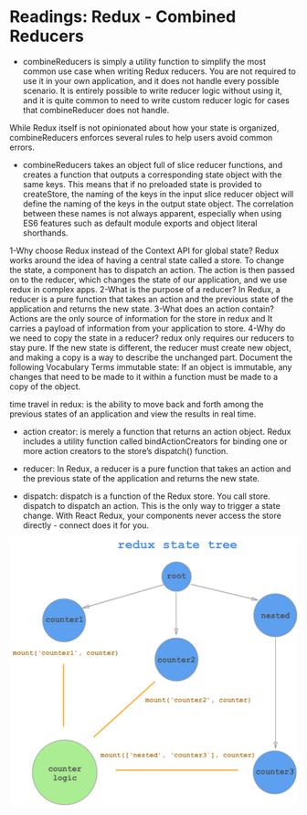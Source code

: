 # Readings: Redux - Combined Reducers

* combineReducers is simply a utility function to simplify the most common use case when writing Redux reducers. You are not required to use it in your own application, and it does not handle every possible scenario. It is entirely possible to write reducer logic without using it, and it is quite common to need to write custom reducer logic for cases that combineReducer does not handle.

While Redux itself is not opinionated about how your state is organized, combineReducers enforces several rules to help users avoid common errors.

* combineReducers takes an object full of slice reducer functions, and creates a function that outputs a corresponding state object with the same keys. This means that if no preloaded state is provided to createStore, the naming of the keys in the input slice reducer object will define the naming of the keys in the output state object. The correlation between these names is not always apparent, especially when using ES6 features such as default module exports and object literal shorthands.

1-Why choose Redux instead of the Context API for global state?
Redux works around the idea of having a central state called a store. To change the state, a component has to dispatch an action. The action is then passed on to the reducer, which changes the state of our application, and we use redux in complex apps.
2-What is the purpose of a reducer?
In Redux, a reducer is a pure function that takes an action and the previous state of the application and returns the new state.
3-What does an action contain?
Actions are the only source of information for the store in redux and It carries a payload of information from your application to store.
4-Why do we need to copy the state in a reducer?
redux only requires our reducers to stay pure. If the new state is different, the reducer must create new object, and making a copy is a way to describe the unchanged part.
Document the following Vocabulary Terms
immutable state: If an object is immutable, any changes that need to be made to it within a function must be made to a copy of the object.

time travel in redux: is the ability to move back and forth among the previous states of an application and view the results in real time.

* action creator: is merely a function that returns an action object. Redux includes a utility function called bindActionCreators for binding one or more action creators to the store’s dispatch() function.

* reducer: In Redux, a reducer is a pure function that takes an action and the previous state of the application and returns the new state.

* dispatch: dispatch is a function of the Redux store. You call store. dispatch to dispatch an action. This is the only way to trigger a state change. With React Redux, your components never access the store directly - connect does it for you.

![image](https://raw.githubusercontent.com/thomasdashney/redux-modular/master/counter-example.png)
